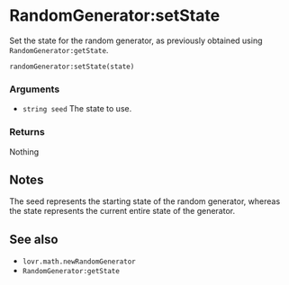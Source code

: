 <!--
category: reference
-->

RandomGenerator:setState
===

Set the state for the random generator, as previously obtained using `RandomGenerator:getState`.

    randomGenerator:setState(state)

### Arguments

- `string seed` The state to use.

### Returns

Nothing

Notes
---

The seed represents the starting state of the random generator, whereas the state represents the
current entire state of the generator.

See also
---

- `lovr.math.newRandomGenerator`
- `RandomGenerator:getState`
